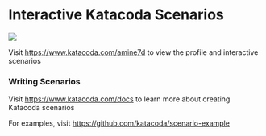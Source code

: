 # Interactive Katacoda Scenarios

[![](http://shields.katacoda.com/katacoda/amine7d/count.svg)](https://www.katacoda.com/amine7d "Get your profile on Katacoda.com")

Visit https://www.katacoda.com/amine7d to view the profile and interactive scenarios

### Writing Scenarios
Visit https://www.katacoda.com/docs to learn more about creating Katacoda scenarios

For examples, visit https://github.com/katacoda/scenario-example
